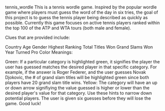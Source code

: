 tennis_wordle
This is a tennis wordle game. Inspired by the popular wordle game where players must guess the word of the day in six tries, the goal of this project is to guess the tennis player being described as quickly as possible. Currently this game focuses on active tennis players ranked within the top 100 of the ATP and WTA tours (both male and female).

Clues that are provided include:

Country
Age
Gender
Highest Ranking
Total Titles Won
Grand Slams Won
Year Turned Pro
Color Meanings:

Green: If a particular category is highlighted green, it signifies the player the user has guessed matches the desired player in that specific category. For example, if the answer is Roger Federer, and the user guesses Novak Djokovic, the # of grand slam titles will be highlighted green since both players have 20 grand slam title wins.
Yellow: The category will have an up or down arrow signifiying the value guessed is higher or lower than the desired player's value for that category. Use these hints to narrow down potential players.
The user is given six guesses before they will lose the game. Good luck!
